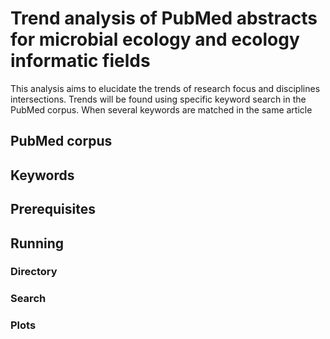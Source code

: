 # Trend analysis of PubMed abstracts for microbial ecology and ecology informatic fields

This analysis aims to elucidate the trends of research focus and disciplines intersections. Trends will be found using specific keyword search in the PubMed corpus. When several keywords are matched in the same article 

## PubMed corpus

## Keywords

## Prerequisites

## Running

### Directory

### Search

### Plots



